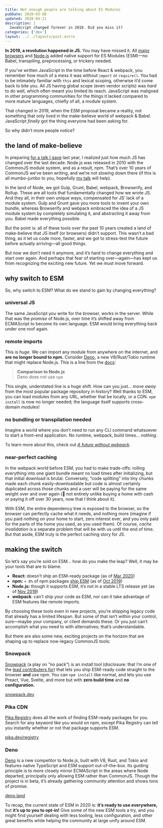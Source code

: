 ```yaml
---
title: Not enough people are talking about ES Modules
pubDate: 2020-03-08
updated: 2020-04-21
description: |
  JavaScript changed forever in 2019. Did you miss it?
categories: ['dev']
layout: ../../layouts/post.astro
---
```


**In 2019, a revolution happened in JS.** You may have missed it. All [major browsers][esm-browser]
and [Node.js][esm-node] added native support for ES Modules (ESM)—no Babel, transpiling,
preprocessing, or trickery needed.

If you’ve written JavaScript in the time before React & webpack, you remember how much of a mess it
was without `import` or `require()`. You had to be intimately familiar with `this` and lexical
scoping, otherwise it’d come back to bite you. All JS having global scope (even vendor scripts) was
_hard_ to do well, which often meant you limited its reach. JavaScript was maligned in other
programming communities for the things it lacked compared to more mature languages, chiefly of all,
a module system.

That changed in 2019, when the ESM proposal became a reality, not something that only lived in the
make-believe world of webpack & Babel. JavaScript _finally_ got the thing everyone had been asking
for.

So why didn’t more people notice?

## the land of make-believe

In preparing [for a talk I gave][pika-web] last year, I realized just how much JS has changed over
the last decade. Node.js was released in 2010 with the CommonJS module system, and as a result, npm.
That’s over 10 years of CommonJS we’ve been writing, and we’re not slowing down there (if this is
all mumbo-jumbo to you, hopefully [my talk][pika-web] will help).

In the land of Node, we got Gulp, Grunt, Babel, webpack, Browserify, and Rollup. These are all tools
that fundamentally changed how we wrote JS. And they all, in their own unique ways, compensated for
JS’ lack of a module system. Gulp and Grunt gave you more tools to invent your own bundle, whereas
Browserify and webpack embraced the idea of a JS module system by completely simulating it, and
abstracting it away from you. Babel made everything possible.

But the point is: all of these tools over the past 10 years created a land of make-believe that JS
itself (or browsers) didn’t support. This wasn’t a bad thing, as it let us code more, faster, and we
got to stress-test the future before actually arriving—all good things.

But now we don’t need it anymore, and it’s hard to change everything and start over again. And
perhaps that fear of starting over—again—has kept us from recognizing the exciting new future. Yet
we must move forward.

## why switch to ESM

So, why switch to ESM? What do we stand to gain by changing everything?

### universal JS

The same JavaScript you write for the browser, works in the server. While that was the _promise_ of
Node.js, over time it’s shifted away from ECMAScript to become its own language. ESM would bring
everything back under one roof again.

### remote imports

This is _huge_. We can import any module from anywhere on the internet, and **are no longer bound to
npm.** Consider [Deno][deno], a new V8/Rust/Tokio runtime that might replace Node.js. This is a line
from the [docs][deno-docs]:

> **Comparison to Node.js**<br/> Deno does not use `npm`

This single, understated line is a huge shift. How can you just… _move away_ from the most popular
package repository in history? Well thanks to ESM, you can load modules from any URL, whether that
be locally, or a CDN. `npm install` is now no longer needed; the language itself supports
cross-domain modules!

### no bundling or transpilation needed

Imagine a world where you don’t need to run any CLI command whatsoever to start a front-end
application. No runtime, webpack, build times… _nothing_.

To learn more about this, check out _[A future without webpack][pika-webpack]_.

### near-perfect caching

In the webpack world before ESM, you had to make trade-offs: rolling everything into one giant
bundle meant no load times after initializing, but that initial download is brutal. Conversely,
“code splitting” into tiny chunks made each chunk easily-downloadable but code is almost certainly
duplicated across those chunks and a user will be paying for the same weight over and over again (🤔
not entirely unlike buying a home with cash or paying it off over 30 years, now that I think about
it).

With ESM, the entire dependency tree is exposed to the browser, so the browser can perfectly cache
what it needs, and nothing more (imagine if you paid nothing on your home to start, zero interest
ever, and you only paid for the parts of the home you used, as you used them). Of course, _cache
invalidation_ is a separate problem that will be with us until the end of time. But that aside, ESM
truly is the perfect caching story for JS.

## making the switch

So let’s say you’re sold on ESM… how do you make the leap? Well, it may be your tools that are to
blame:

- **React:** doesn’t ship an ESM-ready package (as of [Mar 2020][esm-react])
- **npm:** `< 8%` of npm packages [ship ESM][esm-npm] (as of [Oct 2019][esm-npm])
- **Node.js:** though it supports ESM, it’s not in a stable LTS release yet (as of [Nov
  2019][esm-node])
- **webpack**: can’t ship your code as ESM, nor can it take advantage of ESM features like remote
  imports.

By choosing these tools even in new projects, you’re shipping legacy code that already has a limited
lifespan. But some of that isn’t within your control, sure—maybe your company, or client demands
these. Or you just can’t accomplish what you need to with alternatives; that’s understandable.

But there are also some new, exciting projects on the horizon that are shaping up to replace
now-legacy CommonJS tools:

### Snowpack

[Snowpack][snowpack] (a play on ”no pack”) is an install tool (disclosure: that I’m one of the [lead
contributers for][snowpack-contrib]) that lets you ship ESM-ready code straight to the browser
**and** use npm. You can `npm install` like normal, and lets you use Preact, Vue, Svelte, and more
but with **zero build time** and **no configuration.**

[snowpack.dev][snowpack]

### Pika CDN

[Pika Registry][pika-registry] does all the work of finding ESM-ready packages for you. Search for
any keyword like you would on npm, except Pika Registry can tell you instantly whether or not that
package supports ESM.

[pika.dev/registry][pika-registry]

### Deno

[Deno][deno] is a new competitor to Node.js, built with V8, Rust, and Tokio and features native
TypeScript and ESM support out-of-the-box. Its guiding principle is to more closely mirror
ECMAScript in the areas where Node departed, principally only allowing ESM rather than CommonJS.
Though the project is in beta, it’s already gathering community attention and shows tons of promise.

[deno.land][deno]

To recap, the current state of ESM in 2020 is: **it’s ready to use everywhere,** but **it’s up to
you to opt-in!** Give some of the new ESM tools a try, and you might find yourself dealing with less
tooling, less configuration, and other great benefits while helping the community at large unify
around ESM.

[deno]: https://deno.land/
[deno-docs]: https://deno.land/std/manual.md#introduction
[esm-browser]: https://caniuse.com/#feat=es6-module
[esm-node]: https://medium.com/@nodejs/announcing-core-node-js-support-for-ecmascript-modules-c5d6dc29b663
[esm-npm]: https://www.pika.dev/about/stats
[esm-react]: https://github.com/facebook/react/issues/11503
[pika-registry]: https://www.pika.dev/registry
[pika-webpack]: https://dev.to/pika/a-future-without-webpack-ago
[snowpack]: https://www.snowpack.dev/
[snowpack-contrib]: https://github.com/pikapkg/snowpack/graphs/contributors
[pika-web]: https://www.youtube.com/watch?v=Sn2e62CZ41g
